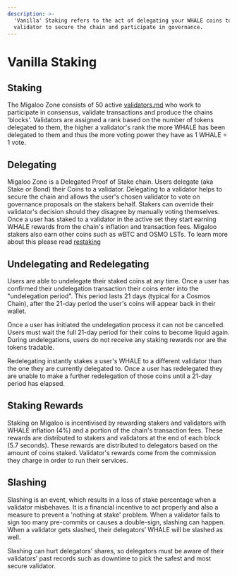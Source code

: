 ```yaml
---
description: >-
  'Vanilla' Staking refers to the act of delegating your WHALE coins to a
  validator to secure the chain and participate in governance.
---
```


# Vanilla Staking

## Staking

The Migaloo Zone consists of 50 active [validators.md](validators.md "mention") who work to participate in consensus, validate transactions and produce the chains 'blocks'. Validators are assigned a rank based on the number of tokens delegated to them, the higher a validator's rank the more WHALE has been delegated to them and thus the more voting power they have as 1 WHALE = 1 vote.&#x20;

## Delegating

Migaloo Zone is a Delegated Proof of Stake chain. Users delegate (aka Stake or Bond) their Coins to a validator. Delegating to a validator helps to secure the chain and allows the user's chosen validator to vote on governance proposals on the stakers behalf. Stakers can override their validator's decision should they disagree by manually voting themselves. Once a user has staked to a validator in the active set they start earning WHALE rewards from the chain's inflation and transaction fees. Migaloo stakers also earn other coins such as wBTC and OSMO LSTs. To learn more about this please read [restaking](restaking/ "mention")

## Undelegating and Redelegating

Users are able to undelegate their staked coins at any time. Once a user has confirmed their undelegation transaction their coins enter into the "undelegation period". This period lasts 21 days (typical for a Cosmos Chain), after the 21-day period the user's coins will appear back in their wallet.

Once a user has initiated the undelegation process it can not be cancelled. Users must wait the full 21-day period for their coins to become liquid again. During undelegations, users do not receive any staking rewards nor are the tokens tradable.

Redelegating instantly stakes a user's WHALE to a different validator than the one they are currently delegated to. Once a user has redelegated they are unable to make a further redelegation of those coins until a 21-day period has elapsed.

## Staking Rewards

Staking on Migaloo is incentivised by rewarding stakers and validators with WHALE inflation (4%) and a portion of the chain's transaction fees. These rewards are distributed to stakers and validators at the end of each block (5.7 seconds). These rewards are distributed to delegators based on the amount of coins staked. Validator's rewards come from the commission they charge in order to run their services.

## Slashing

Slashing is an event, which results in a loss of stake percentage when a validator misbehaves. It is a financial incentive to act properly and also a measure to prevent a 'nothing at stake' problem. When a validator fails to sign too many pre-commits or causes a double-sign, slashing can happen. When a validator gets slashed, their delegators’ WHALE will be slashed as well.&#x20;

Slashing can hurt delegators’ shares, so delegators must be aware of their validators’ past records such as downtime to pick the safest and most secure validator.
